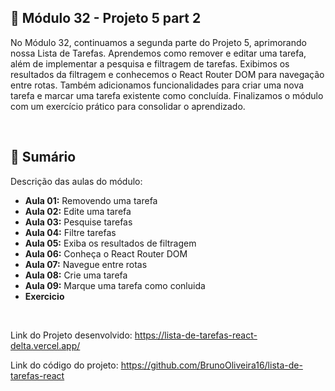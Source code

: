 ## 📌 Módulo 32 - Projeto 5 part 2
No Módulo 32, continuamos a segunda parte do Projeto 5, aprimorando nossa Lista de Tarefas. Aprendemos como remover e editar uma tarefa, além de implementar a pesquisa e filtragem de tarefas. Exibimos os resultados da filtragem e conhecemos o React Router DOM para navegação entre rotas. Também adicionamos funcionalidades para criar uma nova tarefa e marcar uma tarefa existente como concluída. Finalizamos o módulo com um exercício prático para consolidar o aprendizado.

<br>

## 📎 Sumário
Descrição das aulas do módulo:
- **Aula 01:** Removendo uma tarefa
- **Aula 02:** Edite uma tarefa
- **Aula 03:** Pesquise tarefas
- **Aula 04:** Filtre tarefas
- **Aula 05:** Exiba os resultados de filtragem
- **Aula 06:** Conheça o React Router DOM
- **Aula 07:** Navegue entre rotas
- **Aula 08:** Crie uma tarefa
- **Aula 09:** Marque uma tarefa como conluida
- **Exercicio**

<br>

Link do Projeto desenvolvido: https://lista-de-tarefas-react-delta.vercel.app/

Link do código do projeto: https://github.com/BrunoOliveira16/lista-de-tarefas-react